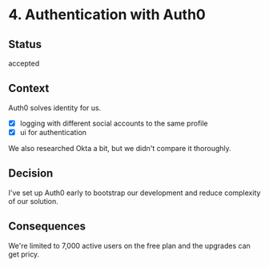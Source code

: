 # 4. Authentication with Auth0

## Status

accepted

## Context

Auth0 solves identity for us.

- [x] logging with different social accounts to the same profile
- [x] ui for authentication

We also researched Okta a bit, but we didn't compare it thoroughly.

## Decision

I've set up Auth0 early to bootstrap our development and reduce complexity of our solution.

## Consequences

We're limited to 7,000 active users on the free plan and the upgrades can get pricy.
